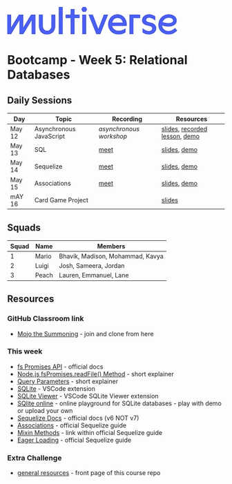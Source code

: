 ![Image](/img/Multiverse_Logo_rgb_ultra_25.jpg "Multiverse banner")

# Bootcamp - Week 5: Relational Databases

## Daily Sessions
|Day|Topic|Recording|Resources|
|-----|-------------|---------------------|--------|
|May 12|Asynchronous JavaScript|*asynchronous workshop*|[slides](https://docs.google.com/presentation/d/1pUesmWRo_dUFj4u4qqS3r47UyI7ngq1PB07kWpwwoQM), [recorded lesson](https://drive.google.com/file/d/1BGnxLkn7Ei214Jw87QqQQzJw7sdG_dNN/edit), [demo](https://github.com/Laurie-Multiverse/pokemon-demo/tree/day1)
|May 13|SQL|[meet](https://drive.google.com/file/d/1Cehy6DpQhYpppBgJIVNILkwV8B5kqMZW)|[slides](https://docs.google.com/presentation/d/1U8mQ4kAS_wzoT-K_uj2BqTLNiUhNpUyN8Jpypw5LtFo), [demo](https://github.com/Laurie-Multiverse/pokemon-demo/tree/day2)
|May 14|Sequelize|[meet](https://drive.google.com/file/d/1H4eLkT2Frqnc4iI2Z0S_y2q9NvB2w1Ru)|[slides](https://docs.google.com/presentation/d/1LuZICFwun5vZbFPZc1zacJ6lD8ZIaw1h4vkzu3dB78k), [demo](https://github.com/Laurie-Multiverse/pokemon-demo/tree/day3)
|May 15|Associations|[meet](https://drive.google.com/file/d/1QQ1hFqrtd1Eu6Yh3YGKHEk0KLiu6i0jn)|[slides](https://docs.google.com/presentation/d/1jXjJvFjHpQrXDBBHvJzjyhILBMVz9vKQh6W1HL3nAWw), [demo](https://github.com/Laurie-Multiverse/pokemon-demo/tree/day4-2025)
|mAY 16|Card Game Project||[slides](https://docs.google.com/presentation/d/15vCzyy-ioGc4S5XJXMtIiZkWL2Cl_3U9L-SsrO_aKUY)

## Squads
|Squad|Name|Members|
|-----|----|-------|
|1|Mario|Bhavik, Madison, Mohammad, Kavya
|2|Luigi|Josh, Sameera, Jordan 
|3|Peach|Lauren, Emmanuel, Lane

## Resources

### GitHub Classroom link
* [Mojo the Summoning](https://classroom.github.com/a/c3ov1pct) - join and clone from here

### This week
* [fs Promises API](https://nodejs.org/api/fs.html#fs_fs_promises_api) - official docs
* [Node.js fsPromises.readFile() Method](https://www.geeksforgeeks.org/node-js-fspromises-readfile-method/) - short explainer
* [Query Parameters](https://www.abstractapi.com/guides/api-glossary/query-parameters) - short explainer
* [SQLite](https://marketplace.visualstudio.com/items?itemName=alexcvzz.vscode-sqlite) - VSCode extension
* [SQLite Viewer](https://marketplace.visualstudio.com/items?itemName=qwtel.sqlite-viewer) - VSCode SQLite Viewer extension
* [SQlite online](https://sqliteonline.com/) - online playground for SQLite databases - play with demo or upload your own
* [Sequelize Docs](https://sequelize.org/docs/v6/) - official docs (v6 NOT v7)
* [Associations](https://sequelize.org/docs/v6/core-concepts/assocs/) - official Sequelize guide
* [Mixin Methods](https://sequelize.org/docs/v6/core-concepts/assocs/#special-methodsmixins-added-to-instances) - link within official Sequelize guide
* [Eager Loading](https://sequelize.org/docs/v6/advanced-association-concepts/eager-loading/) - official Sequelize guide

### Extra Challenge
* [general resources](/README.md/#extra-challenge) - front page of this course repo
